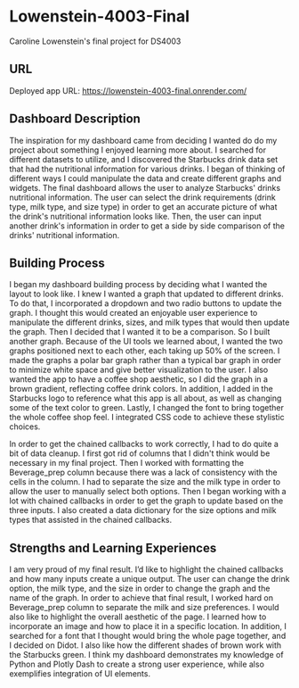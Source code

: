 # Lowenstein-4003-Final
Caroline Lowenstein's final project for DS4003

## URL
Deployed app URL: https://lowenstein-4003-final.onrender.com/

## Dashboard Description
The inspiration for my dashboard came from deciding I wanted do do my project about something I enjoyed learning more about.  I searched for different datasets to utilize, and I discovered the Starbucks drink data set that had the nutritional information for various drinks.  I began of thinking of different ways I could manipulate the data and create different graphs and widgets.  The final dashboard allows the user to analyze Starbucks' drinks nutritional information. The user can select the drink requirements (drink type, milk type, and size type) in order to get an accurate picture of what the drink's nutritional information looks like.  Then, the user can input another drink's information in order to get a side by side comparison of the drinks' nutritional information.

## Building Process
I began my dashboard building process by deciding what I wanted the layout to look like.  I knew I wanted a graph that updated to different drinks.  To do that, I incorporated a dropdown and two radio buttons to update the graph.  I thought this would created an enjoyable user experience to manipulate the different drinks, sizes, and milk types that would then update the graph.  Then I decided that I wanted it to be a comparison.  So I built another graph.  Because of the UI tools we learned about, I wanted the two graphs positioned next to each other, each taking up 50% of the screen.  I made the graphs a polar bar graph rather than a typical bar graph in order to minimize white space and give better visualization to the user. I also wanted the app to have a coffee shop aesthetic, so I did the graph in a brown gradient, reflecting coffee drink colors.  In addition, I added in the Starbucks logo to reference what this app is all about, as well as changing some of the text color to green. Lastly, I changed the font to bring together the whole coffee shop feel. I integrated CSS code to achieve these stylistic choices.

In order to get the chained callbacks to work correctly, I had to do quite a bit of data cleanup.  I first got rid of columns that I didn't think would be necessary in my final project.  Then I worked with formatting the Beverage_prep column because there was a lack of consistency with the cells in the column.  I had to separate the size and the milk type in order to allow the user to manually select both options.  Then I began working with a lot with chained callbacks in order to get the graph to update based on the three inputs.  I also created a data dictionary for the size options and milk types that assisted in the chained callbacks.  



## Strengths and Learning Experiences
I am very proud of my final result.  I’d like to highlight the chained callbacks and how many inputs create a unique output.  The user can change the drink option, the milk type, and the size in order to change the graph and the name of the graph.  In order to achieve that final result, I worked hard on Beverage_prep column to separate the milk and size preferences.  I would also like to highlight the overall aesthetic of the page.  I learned how to incorporate an image and how to place it in a specific location.  In addition, I searched for a font that I thought would bring the whole page together, and I decided on Didot.  I also like how the different shades of brown work with the Starbucks green.  I think my dashboard demonstrates my knowledge of Python and Plotly Dash to create a strong user experience, while also exemplifies  integration of UI elements.
